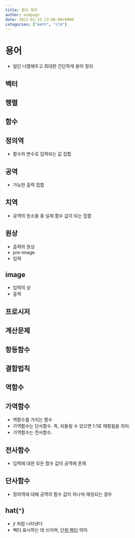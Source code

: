 ```yaml
---
title: 용어 정리
author: aimpugn
date: 2021-02-23 23:00:00+0900
categories: ["math", "ctm"]
---
```


# 용어

- 일단 나열해두고 최대한 간단하게 용어 정리

## 벡터

## 행렬

## 함수

## 정의역

- 함수의 변수로 입력되는 값 집합

## 공역

- 가능한 출력 집합

## 치역

- 공역의 원소들 중 실제 함수 값이 되는 집합

## 원상

- 출력의 원상
- pre-image
- 입력

## image

- 입력의 상
- 출력

## 프로시저

## 계산문제

## 항등함수

## 결합법칙

## 역함수

## 가역함수

- 역함수를 가지는 함수
- 가역함수는 단사함수. 즉, 되돌릴 수 있으면 1:1로 매핑됨을 의미.
- 가역함수는 전사함수.

## 전사함수

- 입력에 대한 모든 함수 값이 공역에 존재

## 단사함수

- 정의역에 대해 공역의 함수 값이 하나씩 매칭되는 경우

## hat(`^`)

- $\hat{y}$ 처럼 나타낸다
- 벡터 표시하는 데 쓰이며, [단위 벡터](https://m.blog.naver.com/njinka/220863638942) 의미
